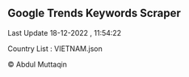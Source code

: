 

## Google Trends Keywords Scraper 
 
Last Update 18-12-2022 , 11:54:22

Country List :
VIETNAM.json



© Abdul Muttaqin 

